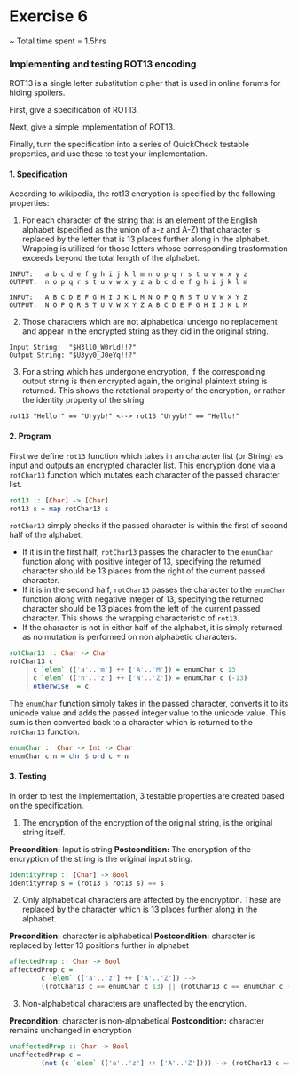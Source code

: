 # Exercise 6

~ Total time spent = 1.5hrs
### Implementing and testing ROT13 encoding ###

ROT13 is a single letter substitution cipher that is used in online forums for hiding spoilers.

First, give a specification of ROT13.

Next, give a simple implementation of ROT13.

Finally, turn the specification into a series of QuickCheck testable properties, and use these to test your implementation.

#### 1. Specification ####
According to wikipedia, the rot13 encryption is specified by the following properties:

1. For each character of the string that is an element of the English alphabet (specified as the union of a-z and A-Z) that character is replaced by the letter that is 13 places further along in the alphabet. Wrapping is utilized for those letters whose corresponding trasformation exceeds beyond the total length of the alphabet.

```
INPUT:   a b c d e f g h i j k l m n o p q r s t u v w x y z 
OUTPUT:  n o p q r s t u v w x y z a b c d e f g h i j k l m
```
```
INPUT:   A B C D E F G H I J K L M N O P Q R S T U V W X Y Z
OUTPUT:  N O P Q R S T U V W X Y Z A B C D E F G H I J K L M
```
2. Those characters which are not alphabetical undergo no replacement and appear in the encrypted string as they did in the original string.

```
Input String:  "$H3ll0_W0rLd!!?"
Output String: "$U3yy0_J0eYq!!?"
```
3. For a string which has undergone encryption, if the corresponding output string is then encrypted again, the original plaintext string is returned. This shows the rotational property of the encryption, or rather the identity property of the string.

```
rot13 "Hello!" == "Uryyb!" <--> rot13 "Uryyb!" == "Hello!"
````

#### 2. Program ####

First we define `rot13` function which takes in an character list (or String) as input and outputs an encrypted character list. This encryption done via a `rotChar13` function which mutates each character of the passed character list.

```haskell
rot13 :: [Char] -> [Char]
rot13 s = map rotChar13 s
```

`rotChar13` simply checks if the passed character is within the first of second half of the alphabet.
* If it is in the first half, `rotChar13` passes the character to the `enumChar` function along with positive integer of 13, specifying the returned character should be 13 places from the right of the current passed character.
* If it is in the second half, `rotChar13` passes the character to the `enumChar` function along with negative integer of 13, specifying the returned character should be 13 places from the left of the current passed character. This shows the wrapping characteristic of `rot13`.
* If the character is not in either half of the alphabet, it is simply returned as no mutation is performed on non alphabetic characters.
```haskell
rotChar13 :: Char -> Char
rotChar13 c
    | c `elem` (['a'..'m'] ++ ['A'..'M']) = enumChar c 13
    | c `elem` (['n'..'z'] ++ ['N'..'Z']) = enumChar c (-13)
    | otherwise  = c
```

The `enumChar` function simply takes in the passed character, converts it to its unicode value and adds the passed integer value to the unicode value. This sum is then converted back to a character which is returned to the `rotChar13` function.

```haskell
enumChar :: Char -> Int -> Char
enumChar c n = chr $ ord c + n
```
#### 3. Testing ####

In order to test the implementation, 3 testable properties are created based on the specification.

1. The encryption of the encryption of the original string, is the original string itself.

**Precondition:**  Input is string
**Postcondition:** The encryption of the encryption of the string is the original input string.
```haskell
identityProp :: [Char] -> Bool
identityProp s = (rot13 $ rot13 s) == s
```
2. Only alphabetical characters are affected by the encryption. These are replaced by the character which is 13 places further along in the alphabet.

**Precondition:**  character is alphabetical
**Postcondition:** character is replaced by letter 13 positions further in alphabet
```haskell
affectedProp :: Char -> Bool
affectedProp c = 
        c `elem` (['a'..'z'] ++ ['A'..'Z']) --> 
        ((rotChar13 c == enumChar c 13) || (rotChar13 c == enumChar c (-13)))
```

3. Non-alphabetical characters are unaffected by the encrytion.

**Precondition:**  character is non-alphabetical
**Postcondition:** character remains unchanged in encryption
```haskell
unaffectedProp :: Char -> Bool
unaffectedProp c = 
        (not (c `elem` (['a'..'z'] ++ ['A'..'Z']))) --> (rotChar13 c == c)
```
